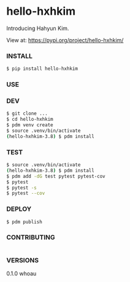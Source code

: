 # hello-hxhkim
Introducing Hahyun Kim.

View at: 
https://pypi.org/project/hello-hxhkim/

### INSTALL
```bash
$ pip install hello-hxhkim
```

### USE


### DEV
```bash
$ git clone ...
$ cd hello-hxhkim
$ pdm venv create
$ source .venv/bin/activate
(hello-hxhkim-3.8) $ pdm install
```

### TEST
```bash
$ source .venv/bin/activate
(hello-hxhkim-3.8) $ pdm install
$ pdm add -dG test pytest pytest-cov
$ pytest
$ pytest -s
$ pytest --cov
```

### DEPLOY 
```bash
$ pdm publish
```

### CONTRIBUTING
```bash

```

### VERSIONS
0.1.0 whoau

